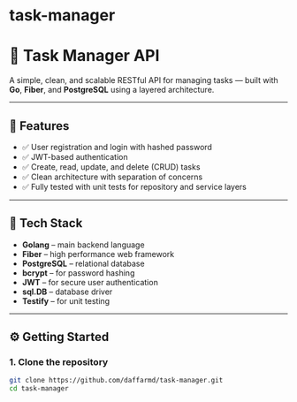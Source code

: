 # task-manager
# 📝 Task Manager API

A simple, clean, and scalable RESTful API for managing tasks — built with **Go**, **Fiber**, and **PostgreSQL** using a layered architecture.

---

## 🚀 Features

- ✅ User registration and login with hashed password
- ✅ JWT-based authentication
- ✅ Create, read, update, and delete (CRUD) tasks
- ✅ Clean architecture with separation of concerns
- ✅ Fully tested with unit tests for repository and service layers

---

## 🧰 Tech Stack

- **Golang** – main backend language
- **Fiber** – high performance web framework
- **PostgreSQL** – relational database
- **bcrypt** – for password hashing
- **JWT** – for secure user authentication
- **sql.DB** – database driver
- **Testify** – for unit testing

---

## ⚙️ Getting Started

### 1. Clone the repository

```bash
git clone https://github.com/daffarmd/task-manager.git
cd task-manager
